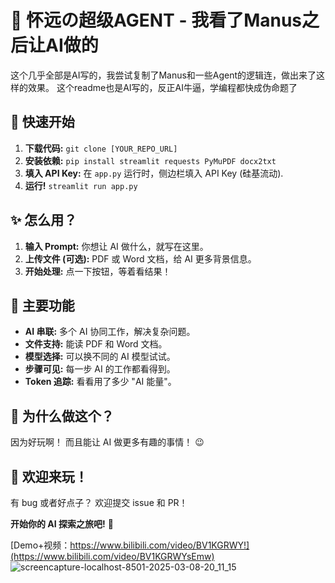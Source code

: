 # 🤖 怀远の超级AGENT - 我看了Manus之后让AI做的

这个几乎全部是AI写的，我尝试复制了Manus和一些Agent的逻辑连，做出来了这样的效果。
这个readme也是AI写的，反正AI牛逼，学编程都快成伪命题了

## 🚀 快速开始

1.  **下载代码:**  `git clone [YOUR_REPO_URL]`
2.  **安装依赖:** `pip install streamlit requests PyMuPDF docx2txt`
3.  **填入 API Key:**  在 `app.py` 运行时，侧边栏填入 API Key (硅基流动).
4.  **运行!** `streamlit run app.py`

## ✨ 怎么用？

1.  **输入 Prompt:**  你想让 AI 做什么，就写在这里。
2.  **上传文件 (可选):**  PDF 或 Word 文档，给 AI 更多背景信息。
3.  **开始处理:**  点一下按钮，等着看结果！

## 🎉 主要功能

*   **AI 串联:**  多个 AI 协同工作，解决复杂问题。
*   **文件支持:**  能读 PDF 和 Word 文档。
*   **模型选择:**  可以换不同的 AI 模型试试。
*   **步骤可见:**  每一步 AI 的工作都看得到。
*   **Token 追踪:**  看看用了多少 "AI 能量"。

## 🤔 为什么做这个？

因为好玩啊！ 而且能让 AI 做更多有趣的事情！ 😉

## 🙌 欢迎来玩！

有 bug 或者好点子？ 欢迎提交 issue 和 PR！


**开始你的 AI 探索之旅吧!** 🚀


[Demo+视频：https://www.bilibili.com/video/BV1KGRWY!](https://www.bilibili.com/video/BV1KGRWYsEmw)
![screencapture-localhost-8501-2025-03-08-20_11_15](https://github.com/user-attachments/assets/2ab68e8a-f13a-4d25-b7c4-58946268db3c)
